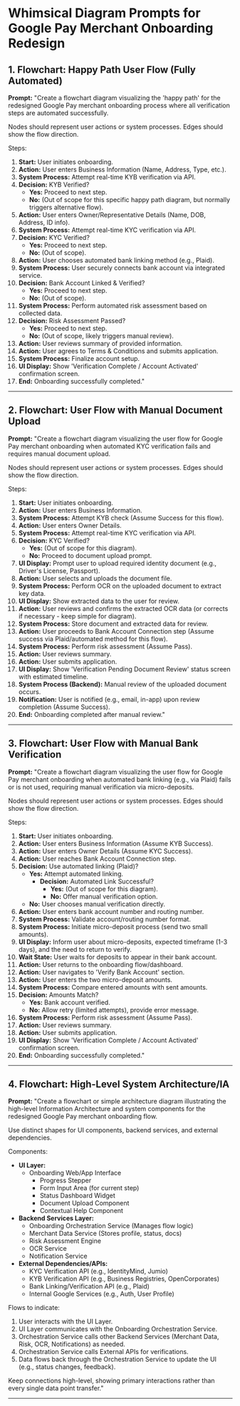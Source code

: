 # Whimsical Diagram Prompts for Google Pay Merchant Onboarding Redesign

## 1. Flowchart: Happy Path User Flow (Fully Automated)

**Prompt:**
"Create a flowchart diagram visualizing the 'happy path' for the redesigned Google Pay merchant onboarding process where all verification steps are automated successfully.

Nodes should represent user actions or system processes. Edges should show the flow direction.

Steps:
1.  **Start:** User initiates onboarding.
2.  **Action:** User enters Business Information (Name, Address, Type, etc.).
3.  **System Process:** Attempt real-time KYB verification via API.
4.  **Decision:** KYB Verified?
    *   **Yes:** Proceed to next step.
    *   **No:** (Out of scope for this specific happy path diagram, but normally triggers alternative flow).
5.  **Action:** User enters Owner/Representative Details (Name, DOB, Address, ID info).
6.  **System Process:** Attempt real-time KYC verification via API.
7.  **Decision:** KYC Verified?
    *   **Yes:** Proceed to next step.
    *   **No:** (Out of scope).
8.  **Action:** User chooses automated bank linking method (e.g., Plaid).
9.  **System Process:** User securely connects bank account via integrated service.
10. **Decision:** Bank Account Linked & Verified?
    *   **Yes:** Proceed to next step.
    *   **No:** (Out of scope).
11. **System Process:** Perform automated risk assessment based on collected data.
12. **Decision:** Risk Assessment Passed?
    *   **Yes:** Proceed to next step.
    *   **No:** (Out of scope, likely triggers manual review).
13. **Action:** User reviews summary of provided information.
14. **Action:** User agrees to Terms & Conditions and submits application.
15. **System Process:** Finalize account setup.
16. **UI Display:** Show 'Verification Complete / Account Activated' confirmation screen.
17. **End:** Onboarding successfully completed."

---

## 2. Flowchart: User Flow with Manual Document Upload

**Prompt:**
"Create a flowchart diagram visualizing the user flow for Google Pay merchant onboarding when automated KYC verification fails and requires manual document upload.

Nodes should represent user actions or system processes. Edges should show the flow direction.

Steps:
1.  **Start:** User initiates onboarding.
2.  **Action:** User enters Business Information.
3.  **System Process:** Attempt KYB check (Assume Success for this flow).
4.  **Action:** User enters Owner Details.
5.  **System Process:** Attempt real-time KYC verification via API.
6.  **Decision:** KYC Verified?
    *   **Yes:** (Out of scope for this diagram).
    *   **No:** Proceed to document upload prompt.
7.  **UI Display:** Prompt user to upload required identity document (e.g., Driver's License, Passport).
8.  **Action:** User selects and uploads the document file.
9.  **System Process:** Perform OCR on the uploaded document to extract key data.
10. **UI Display:** Show extracted data to the user for review.
11. **Action:** User reviews and confirms the extracted OCR data (or corrects if necessary - keep simple for diagram).
12. **System Process:** Store document and extracted data for review.
13. **Action:** User proceeds to Bank Account Connection step (Assume success via Plaid/automated method for this flow).
14. **System Process:** Perform risk assessment (Assume Pass).
15. **Action:** User reviews summary.
16. **Action:** User submits application.
17. **UI Display:** Show 'Verification Pending Document Review' status screen with estimated timeline.
18. **System Process (Backend):** Manual review of the uploaded document occurs.
19. **Notification:** User is notified (e.g., email, in-app) upon review completion (Assume Success).
20. **End:** Onboarding completed after manual review."

---

## 3. Flowchart: User Flow with Manual Bank Verification

**Prompt:**
"Create a flowchart diagram visualizing the user flow for Google Pay merchant onboarding when automated bank linking (e.g., via Plaid) fails or is not used, requiring manual verification via micro-deposits.

Nodes should represent user actions or system processes. Edges should show the flow direction.

Steps:
1.  **Start:** User initiates onboarding.
2.  **Action:** User enters Business Information (Assume KYB Success).
3.  **Action:** User enters Owner Details (Assume KYC Success).
4.  **Action:** User reaches Bank Account Connection step.
5.  **Decision:** Use automated linking (Plaid)?
    *   **Yes:** Attempt automated linking.
        *   **Decision:** Automated Link Successful?
            *   **Yes:** (Out of scope for this diagram).
            *   **No:** Offer manual verification option.
    *   **No:** User chooses manual verification directly.
6.  **Action:** User enters bank account number and routing number.
7.  **System Process:** Validate account/routing number format.
8.  **System Process:** Initiate micro-deposit process (send two small amounts).
9.  **UI Display:** Inform user about micro-deposits, expected timeframe (1-3 days), and the need to return to verify.
10. **Wait State:** User waits for deposits to appear in their bank account.
11. **Action:** User returns to the onboarding flow/dashboard.
12. **Action:** User navigates to 'Verify Bank Account' section.
13. **Action:** User enters the two micro-deposit amounts.
14. **System Process:** Compare entered amounts with sent amounts.
15. **Decision:** Amounts Match?
    *   **Yes:** Bank account verified.
    *   **No:** Allow retry (limited attempts), provide error message.
16. **System Process:** Perform risk assessment (Assume Pass).
17. **Action:** User reviews summary.
18. **Action:** User submits application.
19. **UI Display:** Show 'Verification Complete / Account Activated' confirmation screen.
20. **End:** Onboarding successfully completed."

---

## 4. Flowchart: High-Level System Architecture/IA

**Prompt:**
"Create a flowchart or simple architecture diagram illustrating the high-level Information Architecture and system components for the redesigned Google Pay merchant onboarding flow.

Use distinct shapes for UI components, backend services, and external dependencies.

Components:
*   **UI Layer:**
    *   Onboarding Web/App Interface
        *   Progress Stepper
        *   Form Input Area (for current step)
        *   Status Dashboard Widget
        *   Document Upload Component
        *   Contextual Help Component
*   **Backend Services Layer:**
    *   Onboarding Orchestration Service (Manages flow logic)
    *   Merchant Data Service (Stores profile, status, docs)
    *   Risk Assessment Engine
    *   OCR Service
    *   Notification Service
*   **External Dependencies/APIs:**
    *   KYC Verification API (e.g., IdentityMind, Jumio)
    *   KYB Verification API (e.g., Business Registries, OpenCorporates)
    *   Bank Linking/Verification API (e.g., Plaid)
    *   Internal Google Services (e.g., Auth, User Profile)

Flows to indicate:
1.  User interacts with the UI Layer.
2.  UI Layer communicates with the Onboarding Orchestration Service.
3.  Orchestration Service calls other Backend Services (Merchant Data, Risk, OCR, Notifications) as needed.
4.  Orchestration Service calls External APIs for verifications.
5.  Data flows back through the Orchestration Service to update the UI (e.g., status changes, feedback).

Keep connections high-level, showing primary interactions rather than every single data point transfer."

--- 
